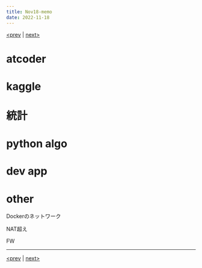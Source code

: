 ```yaml
---
title: Nov18-memo 
date: 2022-11-18 
---
```


[<prev](https://idekworks.github.io/TechnicalMemo/2022/11/17/Nov17.html) | [next>](https://idekworks.github.io/TechnicalMemo/2022/11/19/Nov19.html) 

# atcoder

# kaggle

# 統計

# python algo

# dev app

# other
Dockerのネットワーク

NAT超え

FW
***

[<prev](https://idekworks.github.io/TechnicalMemo/2022/11/17/Nov17.html) | [next>](https://idekworks.github.io/TechnicalMemo/2022/11/19/Nov19.html)

